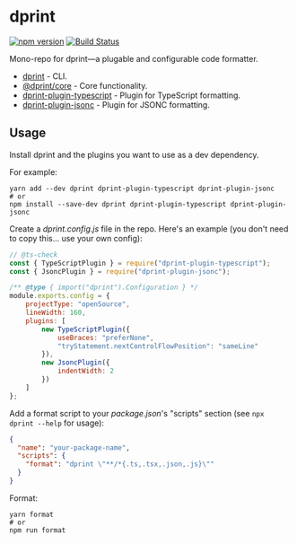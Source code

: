 # dprint

[![npm version](https://badge.fury.io/js/dprint.svg)](https://badge.fury.io/js/dprint)
[![Build Status](https://travis-ci.org/dsherret/dprint.svg?branch=master)](https://travis-ci.org/dsherret/dprint)

Mono-repo for dprint—a plugable and configurable code formatter.

* [dprint](packages/dprint) - CLI.
* [@dprint/core](packages/core) - Core functionality.
* [dprint-plugin-typescript](packages/dprint-plugin-typescript) - Plugin for TypeScript formatting.
* [dprint-plugin-jsonc](packages/dprint-plugin-jsonc) - Plugin for JSONC formatting.

## Usage

Install dprint and the plugins you want to use as a dev dependency.

For example:

```
yarn add --dev dprint dprint-plugin-typescript dprint-plugin-jsonc
# or
npm install --save-dev dprint dprint-plugin-typescript dprint-plugin-jsonc
```

Create a *dprint.config.js* file in the repo. Here's an example (you don't need to copy this... use your own config):

```js
// @ts-check
const { TypeScriptPlugin } = require("dprint-plugin-typescript");
const { JsoncPlugin } = require("dprint-plugin-jsonc");

/** @type { import("dprint").Configuration } */
module.exports.config = {
    projectType: "openSource",
    lineWidth: 160,
    plugins: [
        new TypeScriptPlugin({
            useBraces: "preferNone",
            "tryStatement.nextControlFlowPosition": "sameLine"
        }),
        new JsoncPlugin({
            indentWidth: 2
        })
    ]
};
```

Add a format script to your *package.json*'s "scripts" section (see `npx dprint --help` for usage):

```json
{
  "name": "your-package-name",
  "scripts": {
    "format": "dprint \"**/*{.ts,.tsx,.json,.js}\""
  }
}
```

Format:

```
yarn format
# or
npm run format
```
